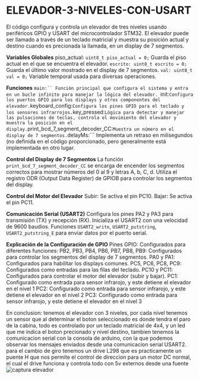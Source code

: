 # ELEVADOR-3-NIVELES-CON-USART


El código configura y controla un elevador de tres niveles usando periféricos GPIO y USART del microcontrolador STM32. El elevador puede ser llamado a través de un teclado matricial y muestra su posición actual y destino cuando es precionada la llamada, en un display de 7 segmentos.

**Variables Globales**
piso_actual: ```uint8_t piso_actual = 0;```
Guarda el piso actual en el que se encuentra el elevador.
```escrito: uint8_t escrito = 0;```
Guarda el último valor mostrado en el display de 7 segmentos.
```val: uint8_t val = 0;```
Variable temporal usada para diversas operaciones.

**Funciones**
```main:`` Función principal que configura el sistema y entra en un bucle infinito para manejar la lógica del elevador.
```init:``` Configura los puertos GPIO para los displays y otros componentes del elevador.
```keyboard_config:``` Configura los pines GPIO para el teclado y los sensores infrarrojos.
```key_pressed:``` Lógica para detectar y manejar las pulsaciones de teclas, controla el movimiento del elevador y muestra la posición en el display.
```print_bcd_7_segment_decoder_CC:``` Muestra un número en el display de 7 segmentos.
```delayMs:``` Implementa un retraso en milisegundos (no definida en el código proporcionado, pero generalmente está implementada en otro lugar.

**Control del Display de 7 Segmentos**
La función ```print_bcd_7_segment_decoder_CC``` se encarga de encender los segmentos correctos para mostrar números del 0 al 9 y letras A, b, C, d. Utiliza el registro ODR (Output Data Register) de GPIOB para controlar los segmentos del display.

**Control del Motor del Elevador**
Subir: Se activa el pin PC10.
Bajar: Se activa el pin PC11.

**Comunicación Serial (USART2)**
Configura los pines PA2 y PA3 para transmisión (TX) y recepción (RX).
Inicializa el USART2 con una velocidad de 9600 baudios.
Funciones ```USART2_write```, ```USART2_putstring```, ```USART2_putstring_E``` para enviar datos por el puerto serial.

**Explicación de la Configuración de GPIO**
Pines GPIO: Configurados para diferentes funciones:
PB2, PB3, PB4, PB6, PB7, PB8, PB9: Configurados para controlar los segmentos del display de 7 segmentos.
PA0 y PA1: Configurados para habilitar los displays comunes.
PC5, PC6, PC8, PC9: Configurados como entradas para las filas del teclado.
PC10 y PC11: Configurados para controlar el motor del elevador (subir y bajar).
PC1: Configurado como entrada para sensor infrarojo, y este detiene el elevador en el nivel 1
PC2: Configurado como entrada para sensor infrarojo, y este detiene el elevador en el nivel 2
PC3: Configurado como entrada para sensor infrarojo, y este detiene el elevador en el nivel 3

En conclusion: 
tenemos el elevador con 3 niveles, por cada nivel tenemos un sensor que al determinar el boton seleccionado es donde tendra el paro de la cabina, todo es controlado por un teclado matricial de 4x4, y un led que me indica el boton precionado y nivel destino, tambien tenemos la comunicacion serial con la consola de arduino, con la que podemos observar los mensajes enviados desde una comunicacion serial USART2.
para el cambio de giro tenemos un drive L298 que es practicamente un puente H que nos permite el control de direccion para un motor DC normal, el cual el drive funciona y controla todo con 5v externos desde una fuente 
![captura elevador ](https://github.com/ByronRC89/ELEVADOR-3-NIVELES-CON-USART/assets/159856194/c549aec9-89e8-4ed9-b088-c5bd77eee7b4)


